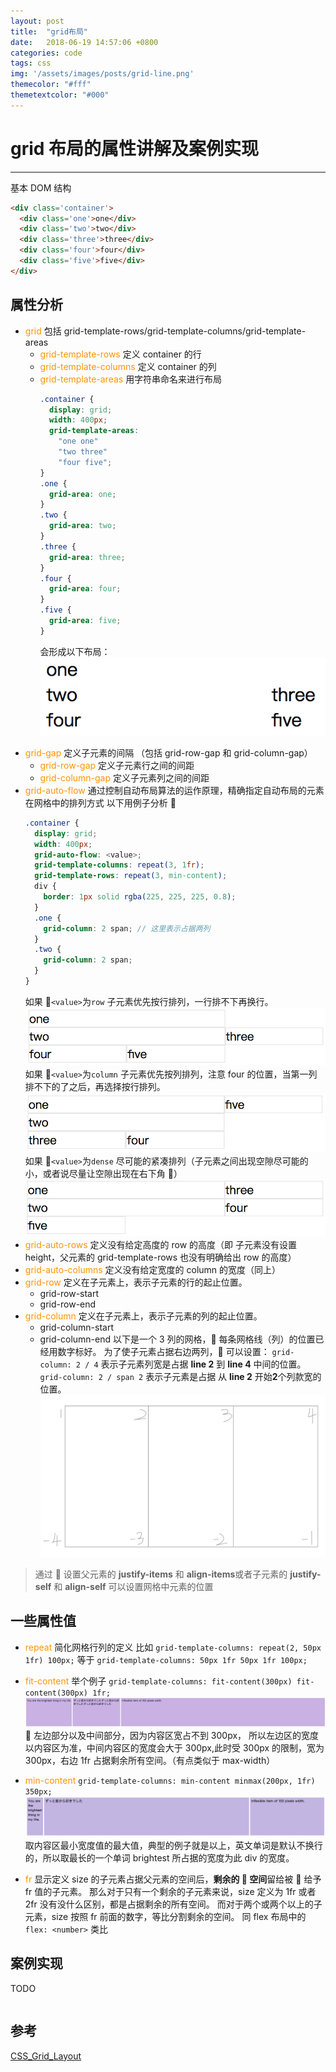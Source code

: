 ```yaml
---
layout: post
title:  "grid布局"
date:   2018-06-19 14:57:06 +0800
categories: code
tags: css
img: '/assets/images/posts/grid-line.png'
themecolor: "#fff"
themetextcolor: "#000"
---
```


# grid 布局的属性讲解及案例实现

---

基本 DOM 结构

```html {.line-numbers}
<div class='container'>
  <div class='one'>one</div>
  <div class='two'>two</div>
  <div class='three'>three</div>
  <div class='four'>four</div>
  <div class='five'>five</div>
</div>
```

## 属性分析

- <font color="#FF9300">grid</font>
  包括 grid-template-rows/grid-template-columns/grid-template-areas
  - <font color="#FF9300">grid-template-rows</font> 定义 container 的行
  - <font color="#FF9300">grid-template-columns</font> 定义 container 的列
  - <font color="#FF9300">grid-template-areas</font> 用字符串命名来进行布局
    ```css {.line-numbers}
    .container {
      display: grid;
      width: 400px;
      grid-template-areas:
        "one one"
        "two three"
        "four five";
    }
    .one {
      grid-area: one;
    }
    .two {
      grid-area: two;
    }
    .three {
      grid-area: three;
    }
    .four {
      grid-area: four;
    }
    .five {
      grid-area: five;
    }
    ```
    会形成以下布局：
    ![](/assets/images/posts/grid/grid-1.png)

* <font color="#FF9300">grid-gap</font>
  定义子元素的间隔 （包括 grid-row-gap 和 grid-column-gap）
  - <font color="#FF9300">grid-row-gap</font> 定义子元素行之间的间距
  - <font color="#FF9300">grid-column-gap</font> 定义子元素列之间的间距
* <font color="#FF9300">grid-auto-flow</font>
  通过控制自动布局算法的运作原理，精确指定自动布局的元素在网格中的排列方式
  以下用例子分析 
  ```scss {.line-numbers}
  .container {
    display: grid;
    width: 400px;
    grid-auto-flow: <value>;
    grid-template-columns: repeat(3, 1fr);
    grid-template-rows: repeat(3, min-content);
    div {
      border: 1px solid rgba(225, 225, 225, 0.8);
    }
    .one {
      grid-column: 2 span; // 这里表示占据两列
    }
    .two {
      grid-column: 2 span;
    }
  }
  ```
  如果 `<value>`为`row`
  子元素优先按行排列，一行排不下再换行。
  ![](/assets/images/posts/grid/grid-2-1.png)
  如果 `<value>`为`column`
  子元素优先按列排列，注意 four 的位置，当第一列排不下的了之后，再选择按行排列。
  ![](/assets/images/posts/grid/grid-2-2.png)
  如果 `<value>`为`dense`
  尽可能的紧凑排列（子元素之间出现空隙尽可能的小，或者说尽量让空隙出现在右下角 ）
  ![](/assets/images/posts/grid/grid-2-3.png)
* <font color="#FF9300">grid-auto-rows</font>
  定义没有给定高度的 row 的高度（即 子元素没有设置 height，父元素的 grid-template-rows 也没有明确给出 row 的高度）
* <font color="#FF9300">grid-auto-columns</font>
  定义没有给定宽度的 column 的宽度（同上）
* <font color="#FF9300">grid-row</font>
  定义在子元素上，表示子元素的行的起止位置。
  - grid-row-start
  - grid-row-end
* <font color="#FF9300">grid-column</font>
  定义在子元素上，表示子元素的列的起止位置。
  - grid-column-start
  - grid-column-end
    以下是一个 3 列的网格， 每条网格线（列）的位置已经用数字标好。
    为了使子元素占据右边两列， 可以设置：
    `grid-column: 2 / 4` 表示子元素列宽是占据 **line 2** 到 **line 4** 中间的位置。
    `grid-column: 2 / span 2` 表示子元素是占据 从 **line 2** 开始**2**个列款宽的位置。
    ![](/assets/images/posts/grid/grid-3.png)

> 通过  设置父元素的 **justify-items** 和 **align-items**或者子元素的 **justify-self** 和 **align-self** 可以设置网格中元素的位置

## 一些属性值

- <font color="#FF9300">repeat</font>
  简化网格行列的定义
  比如 `grid-template-columns: repeat(2, 50px 1fr) 100px;` 等于 `grid-template-columns: 50px 1fr 50px 1fr 100px;`
- <font color="#FF9300">fit-content</font>
  举个例子
  `grid-template-columns: fit-content(300px) fit-content(300px) 1fr;`
  ![](/assets/images/posts/grid/grid-4-1.png)
   左边部分以及中间部分，因为内容区宽占不到 300px， 所以左边区的宽度以内容区为准，中间内容区的宽度会大于 300px,此时受 300px 的限制，宽为 300px，右边 1fr 占据剩余所有空间。（有点类似于 max-width）

- <font color="#FF9300">min-content</font>
  `grid-template-columns: min-content minmax(200px, 1fr) 350px;`
  ![](/assets/images/posts/grid/grid-4-2.png)
  取内容区最小宽度值的最大值，典型的例子就是以上，英文单词是默认不换行的，所以取最长的一个单词 brightest 所占据的宽度为此 div 的宽度。

- <font color="#FF9300">fr</font>
  显示定义 size 的子元素占据父元素的空间后，**剩余的  空间**留给被  给予 fr 值的子元素。
  那么对于只有一个剩余的子元素来说，size 定义为 1fr 或者 2fr 没有没什么区别，都是占据剩余的所有空间。
  而对于两个或两个以上的子元素，size 按照 fr 前面的数字，等比分割剩余的空间。
  同 flex 布局中的 `flex: <number>` 类比

## 案例实现

TODO

```css {.line-numbers}
```

## 参考

[CSS_Grid_Layout](https://developer.mozilla.org/en-US/docs/Web/CSS/CSS_Grid_Layout)
